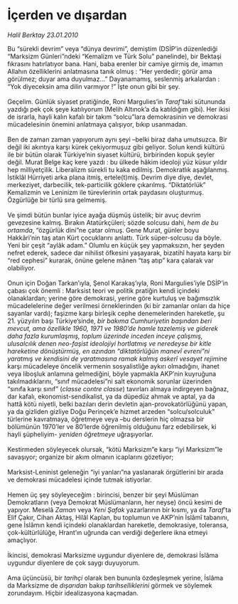 # İçerden ve dışardan

*Halil Berktay 23.01.2010*

<div class="taraf_structure_2col_1zq">
<div class="margen_n">



 <p>Bu “sürekli devrim” veya “dünya devrimi”, demiştim (DSİP’in düzenlediği “Marksizm Günleri”ndeki “Kemalizm ve Türk Solu” panelinde), bir Bektaşi fıkrasını hatırlatıyor bana. Hani, baba erenler bir camiye girmiş de, imamın Allahın özelliklerini anlatmasına tanık olmuş : “Her yerdedir; görür ama görülmez; duyar ama duyulmaz…” Dayanamamış, seslenmiş arkalardan : “Yok diyeceksin ama dilin varmıyor !” İşte onun gibi bir şey. <br/><br/>Geçelim. Günlük siyaset pratiğinde, Roni Margulies’in <i>Taraf’</i>taki sütununda yazdığı pek çok şeye katılıyorum (Melih Altınok’a da katıldığım gibi). Her ikisi de israrla, hayli kalın kafalı bir takım “solcu”lara demokrasinin ve demokrasi mücadelesinin önemini anlatmaya çalışıyor, bıkıp usanmadan. <br/><br/>Ben de zaman zaman yapıyorum aynı şeyi –belki biraz daha umutsuzca. Bir değil iki akıntıya karşı kürek çekiyormuşuz gibi geliyor. Solun kendi kültürü ile bir bütün olarak Türkiye’nin siyaset kültürü, birbirinden kopuk şeyler değil. Murat Belge kaç kere yazdı : bu ülkede hâkim ideoloji yüz küsur yıldır hep milliyetçilik. Liberalizm sürekli tu kaka edilmiş. Demokratlık aşağılanmış. İstiklâl Hürriyeti arka plana itmiş, ertele(t)miş. Devrim diye diye, devlet, merkeziyet, darbecilik, tek-particilik göklere çıkarılmış. “Diktatörlük” Kemalizmin ve Leninizm ile türevlerinin ortak paydasını oluşturmuş. Özgürlüğe bir türlü sıra gelmemiş. <br/><br/>Ve şimdi bütün bunlar iyice ayağa düşmüş üstelik; bir avuç devrim gevezesine kalmış. Bırakın Atatürkçüleri; sözde solcusu dahi, <i>hem de bu ortamda</i>, “özgürlük dini”ne çatar olmuş. Gene Murat, günler boyu Hakkâri’nin taş atan Kürt çocuklarını anlattı. Türk süper-solcusu da böyle. Yeni bir çeşit “aylâk adam.” Olumlu en küçük şey yapmaksızın, her şeyden nefret ederek, sadece dar nihilist öfkesini yaşayarak, bizatihî hayata karşı bir “red cephesi” kurarak, önüne gelene mânen “taş atıp” kara çalarak var olabiliyor. <br/><br/>Onun için Doğan Tarkan’ıyla, Şenol Karakaş’ıyla, Roni Margulies’iyle DSİP’in çabası çok önemli : Marksist teori ve politik pratiğin kendi içindeki olanaklardan; yerine göre demokrasi, yerine göre kurtuluş ve bağımsızlık mücadelelerine değer verilmesi örneklerinden (ki bir zamanlar onları da hiçe sayanlar vardı); faşizme karşı birleşik cephe denemelerinden hareketle, şu 21. yüzyılın başı Türkiye’sinde, <i>bir bakıma Cumhuriyetin başından beri mevcut, ama özellikle 1960, 1971 ve 1980’de hamle tazelemiş ve giderek daha fazla kurumlaşmış, toplum üzerinde inceden inceye çalışmış, ulusalcılık denen neo-faşist ideolojiyi hortlatmış ve neredeyse bir kitle hareketine dönüştürmüş, en azından “diktatörlüğün manevî evreni”ni yaratmış ve kendisini de yaratmasına ramak kalmış askerî vesayet rejimi</i>ne karşı mücadeleye öncelik vermenin sosyalistliğe aykırı olmadığını, ihanet veya liboşluk anlamına gelmediğini, böyle yapmakla AKP’nin kuyruğuna takılmadıklarını, “sınıf mücadelesi”ni salt ekonomik sorunlar üzerinden “sınıfa karşı sınıf” (<i>classe contre classe</i>) tavırları almaya indirgeyen bağnaz, dar kafalı, ekonomist-sendikalist, ya da düpedüz ahmak ve aptal, ya da hattâ kötü niyetli, belki bazıları derin devletin ajan-provokatörlüğünü yapan, ya da gizliden gizliye Doğu Perinçek’e hizmet arzeden “solcu/solculuk” türlerine kavratmaya, öğretmeye veya –bu derslerin hiç olmazsa bir bölümünün 1970’ler ve 80’lerde öğrenilmiş olduğunu farz edebilirsek, ki hayli şüpheliyim- <i>yeniden</i> <i>öğretmeye</i> uğraşıyorlar. <br/><br/>Kestirmeden söyleyecek olursak, “kötü Marksizm”e karşı “iyi Marksizm”le savaşıyor; organize bir akım olmanın icaplarını gözetiyor; <br/><br/>Marksist-Leninist geleneğin “iyi yanları”na yaslanarak örgütlerini bir arada ve demokrasi mücadelesi içinde tutmak istiyorlar. <br/><br/>Hemen üç şey söyleyeceğim : birincisi, benzer bir şeyi Müslüman Demokratların (veya Demokrat Müslümanların, her neyse) öncü kesimi de yapıyor. Meselâ <i>Zaman</i> veya <i>Yeni Şafak</i> yazarlarının bir kısmı, ya da <i>Taraf</i>’ta Elif Çakır, Cihan Aktaş, Hilâl Kaplan, bu toplumun ve AKP’nin İslâmî tabanını, gene İslâmın kendi içindeki olanaklardan hareketle, demokrasiye, toleransa, çok-kültürlülüğe, Hrant’ın uğrunda can verdiği değerlere ikna etmeyi amaçlıyor. <br/><br/>İkincisi, demokrasi Marksizme uygundur diyenlere de, demokrasi İslâma uygundur diyenlere de çok saygı duyuyorum. <br/><br/>Ama üçüncüsü, bir <i>tarihçi</i> olarak ben bununla özdeşleşmek yerine, İslâma da Marksizme de <i>dışarıdan</i> bakıp <i>tarihselliklerini</i> görmek ve söylemek zorundayım. Hiçbir idealizasyona kaçmadan.</p>
<br/>
<br/>
<br/>



<br/>


<div id="taraf_not">
</div>

</div>


</div>
